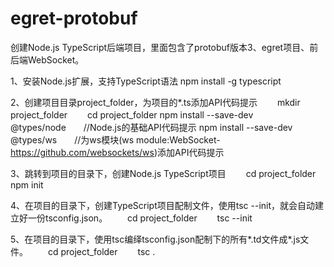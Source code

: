 # egret-protobuf

创建Node.js TypeScript后端项目，里面包含了protobuf版本3、egret项目、前后端WebSocket。

1、安装Node.js扩展，支持TypeScript语法
   npm install -g typescript

2、创建项目目录project_folder，为项目的*.ts添加API代码提示
　　mkdir project_folder
　　cd project_folder
   npm install --save-dev @types/node　　//Node.js的基础API代码提示
   npm install --save-dev @types/ws　　//为ws模块(ws module:WebSocket-https://github.com/websockets/ws)添加API代码提示

3、跳转到项目的目录下，创建Node.js TypeScript项目
　　cd project_folder
   npm init

4、在项目的目录下，创建TypeScript项目配制文件，使用tsc --init，就会自动建立好一份tsconfig.json。
　　cd project_folder
　　tsc --init

5、在项目的目录下，使用tsc编绎tsconfig.json配制下的所有*.td文件成*.js文件。
　　cd project_folder
　　tsc .
